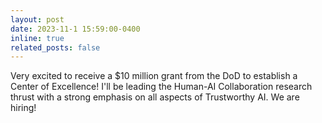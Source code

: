 ```yaml
---
layout: post
date: 2023-11-1 15:59:00-0400
inline: true
related_posts: false
---
```


Very excited to receive a $10 million grant from the DoD to establish a Center of Excellence! I'll be leading the Human-AI Collaboration research thrust with a strong emphasis on all aspects of Trustworthy AI. We are hiring!